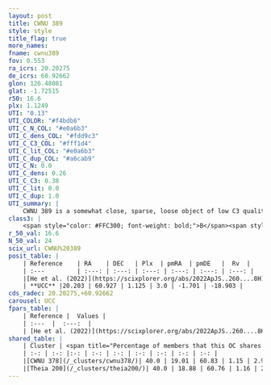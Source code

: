 ```yaml
---
layout: post
title: CWNU 389
style: style
title_flag: true
more_names: 
fname: cwnu389
fov: 0.553
ra_icrs: 20.20275
de_icrs: 60.92662
glon: 126.48081
glat: -1.72515
r50: 16.6
plx: 1.1249
UTI: "0.13"
UTI_COLOR: "#f4bdb6"
UTI_C_N_COL: "#e0a6b3"
UTI_C_dens_COL: "#fdd9c3"
UTI_C_C3_COL: "#fff1d4"
UTI_C_lit_COL: "#e0a6b3"
UTI_C_dup_COL: "#a6cab9"
UTI_C_N: 0.0
UTI_C_dens: 0.26
UTI_C_C3: 0.38
UTI_C_lit: 0.0
UTI_C_dup: 1.0
UTI_summary: |
    CWNU 389 is a somewhat close, sparse, loose object of low C3 quality. It was recently reported in the literature.<br><br>This object shares a moderate percentage of members with at least one entry reported in the same catalogue.<br><br><span style="color: #99180f; font-weight: bold;">Warning: </span>contains less than 25 stars with <i>P>0.5</i> estimated.
class3: |
    <span style="color: #FFC300; font-weight: bold;">B</span><span style="color: red; font-weight: bold;">C</span>
r_50_val: 16.6
N_50_val: 24
scix_url: CWNU%20389
posit_table: |
    | Reference    | RA    | DEC   | Plx  | pmRA  | pmDE   |  Rv  |
    | :---         | :---: | :---: | :---: | :---: | :---: | :---: |
    |[He et al. (2022)](https://scixplorer.org/abs/2022ApJS..260....8H) | 20.753 | 60.806 | 1.14 | 3.01 | -1.69 | -- |
    | **UCC** |20.203 | 60.927 | 1.125 | 3.0 | -1.701 | -18.903 | 
cds_radec: 20.20275,+60.92662
carousel: UCC
fpars_table: |
    | Reference |  Values |
    | :---  |  :---:  |
    | [He et al. (2022)](https://scixplorer.org/abs/2022ApJS..260....8H) | `AG=0.75, m-M=10.1, logAge=8.4, Z=0.038` |
shared_table: |
    | Cluster | <span title="Percentage of members that this OC shares with the ones listed">%</span>   | RA   | DEC   | Plx   | pmRA  | pmDE  | Rv | UTI |
    | :-: | :-: |:-: | :-: | :-: | :-: | :-: | :-: | :-: |
    |[CWNU 378](/_clusters/cwnu378/)| 40.0 | 19.01 | 60.83 | 1.15 | 2.94 | -1.68 | -14.02 |0.15 |
    |[Theia 200](/_clusters/theia200/)| 40.0 | 18.88 | 60.76 | 1.16 | 2.95 | -1.69 | -15.76 |0.04 |
---
```

